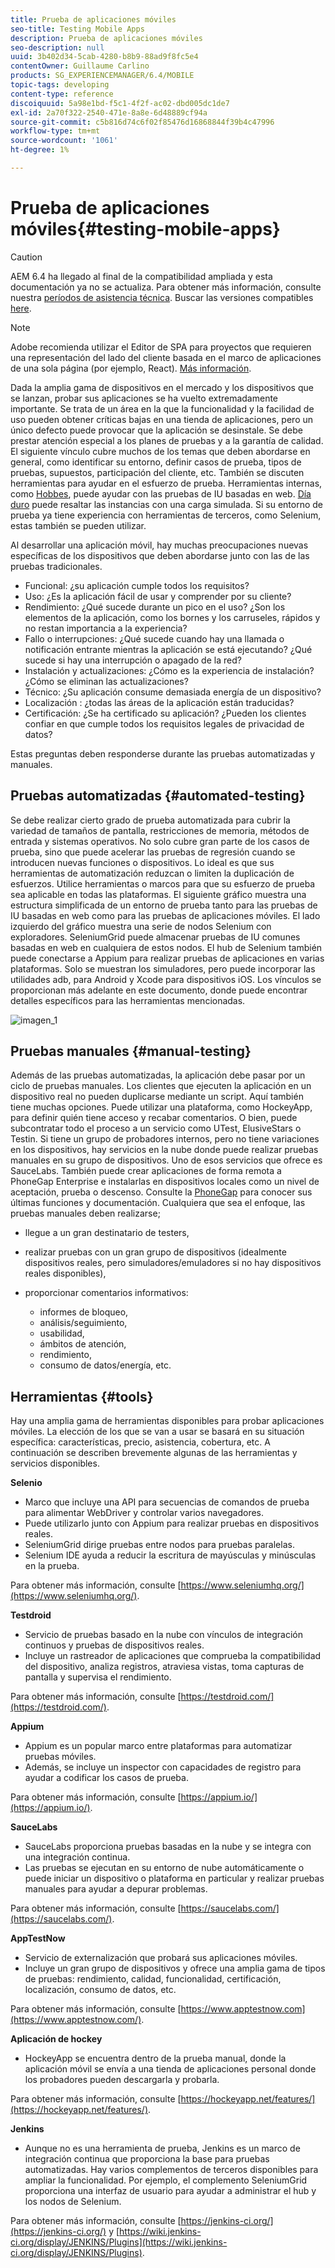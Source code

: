 ```yaml
---
title: Prueba de aplicaciones móviles
seo-title: Testing Mobile Apps
description: Prueba de aplicaciones móviles
seo-description: null
uuid: 3b402d34-5cab-4280-b8b9-88ad9f8fc5e4
contentOwner: Guillaume Carlino
products: SG_EXPERIENCEMANAGER/6.4/MOBILE
topic-tags: developing
content-type: reference
discoiquuid: 5a98e1bd-f5c1-4f2f-ac02-dbd005dc1de7
exl-id: 2a70f322-2540-471e-8a8e-6d48889cf94a
source-git-commit: c5b816d74c6f02f85476d16868844f39b4c47996
workflow-type: tm+mt
source-wordcount: '1061'
ht-degree: 1%

---
```


# Prueba de aplicaciones móviles{#testing-mobile-apps}

>[!CAUTION]
>
>AEM 6.4 ha llegado al final de la compatibilidad ampliada y esta documentación ya no se actualiza. Para obtener más información, consulte nuestra [períodos de asistencia técnica](https://helpx.adobe.com/es/support/programs/eol-matrix.html). Buscar las versiones compatibles [here](https://experienceleague.adobe.com/docs/).

>[!NOTE]
>
>Adobe recomienda utilizar el Editor de SPA para proyectos que requieren una representación del lado del cliente basada en el marco de aplicaciones de una sola página (por ejemplo, React). [Más información](/help/sites-developing/spa-overview.md).

Dada la amplia gama de dispositivos en el mercado y los dispositivos que se lanzan, probar sus aplicaciones se ha vuelto extremadamente importante. Se trata de un área en la que la funcionalidad y la facilidad de uso pueden obtener críticas bajas en una tienda de aplicaciones, pero un único defecto puede provocar que la aplicación se desinstale. Se debe prestar atención especial a los planes de pruebas y a la garantía de calidad. El siguiente vínculo cubre muchos de los temas que deben abordarse en general, como identificar su entorno, definir casos de prueba, tipos de pruebas, supuestos, participación del cliente, etc. También se discuten herramientas para ayudar en el esfuerzo de prueba. Herramientas internas, como [Hobbes](/help/sites-developing/hobbes.md), puede ayudar con las pruebas de IU basadas en web. [Día duro](/help/sites-developing/tough-day.md) puede resaltar las instancias con una carga simulada. Si su entorno de prueba ya tiene experiencia con herramientas de terceros, como Selenium, estas también se pueden utilizar.

Al desarrollar una aplicación móvil, hay muchas preocupaciones nuevas específicas de los dispositivos que deben abordarse junto con las de las pruebas tradicionales.

* Funcional: ¿su aplicación cumple todos los requisitos?
* Uso: ¿Es la aplicación fácil de usar y comprender por su cliente?
* Rendimiento: ¿Qué sucede durante un pico en el uso? ¿Son los elementos de la aplicación, como los bornes y los carruseles, rápidos y no restan importancia a la experiencia?
* Fallo o interrupciones: ¿Qué sucede cuando hay una llamada o notificación entrante mientras la aplicación se está ejecutando? ¿Qué sucede si hay una interrupción o apagado de la red?
* Instalación y actualizaciones: ¿Cómo es la experiencia de instalación? ¿Cómo se eliminan las actualizaciones?
* Técnico: ¿Su aplicación consume demasiada energía de un dispositivo?
* Localización : ¿todas las áreas de la aplicación están traducidas?
* Certificación: ¿Se ha certificado su aplicación? ¿Pueden los clientes confiar en que cumple todos los requisitos legales de privacidad de datos?

Estas preguntas deben responderse durante las pruebas automatizadas y manuales.

## Pruebas automatizadas {#automated-testing}

Se debe realizar cierto grado de prueba automatizada para cubrir la variedad de tamaños de pantalla, restricciones de memoria, métodos de entrada y sistemas operativos. No solo cubre gran parte de los casos de prueba, sino que puede acelerar las pruebas de regresión cuando se introducen nuevas funciones o dispositivos. Lo ideal es que sus herramientas de automatización reduzcan o limiten la duplicación de esfuerzos. Utilice herramientas o marcos para que su esfuerzo de prueba sea aplicable en todas las plataformas. El siguiente gráfico muestra una estructura simplificada de un entorno de prueba tanto para las pruebas de IU basadas en web como para las pruebas de aplicaciones móviles. El lado izquierdo del gráfico muestra una serie de nodos Selenium con exploradores. SeleniumGrid puede almacenar pruebas de IU comunes basadas en web en cualquiera de estos nodos. El hub de Selenium también puede conectarse a Appium para realizar pruebas de aplicaciones en varias plataformas. Solo se muestran los simuladores, pero puede incorporar las utilidades adb, para Android y Xcode para dispositivos iOS. Los vínculos se proporcionan más adelante en este documento, donde puede encontrar detalles específicos para las herramientas mencionadas.

![imagen_1](assets/chlimage_1.jpeg)

## Pruebas manuales {#manual-testing}

Además de las pruebas automatizadas, la aplicación debe pasar por un ciclo de pruebas manuales. Los clientes que ejecuten la aplicación en un dispositivo real no pueden duplicarse mediante un script. Aquí también tiene muchas opciones. Puede utilizar una plataforma, como HockeyApp, para definir quién tiene acceso y recabar comentarios. O bien, puede subcontratar todo el proceso a un servicio como UTest, ElusiveStars o Testin. Si tiene un grupo de probadores internos, pero no tiene variaciones en los dispositivos, hay servicios en la nube donde puede realizar pruebas manuales en su grupo de dispositivos. Uno de esos servicios que ofrece es SauceLabs. También puede crear aplicaciones de forma remota a PhoneGap Enterprise e instalarlas en dispositivos locales como un nivel de aceptación, prueba o descenso. Consulte la [PhoneGap](https://phonegap.com/) para conocer sus últimas funciones y documentación. Cualquiera que sea el enfoque, las pruebas manuales deben realizarse;

* llegue a un gran destinatario de testers,
* realizar pruebas con un gran grupo de dispositivos (idealmente dispositivos reales, pero simuladores/emuladores si no hay dispositivos reales disponibles),
* proporcionar comentarios informativos:

   * informes de bloqueo,
   * análisis/seguimiento,
   * usabilidad,
   * ámbitos de atención,
   * rendimiento,
   * consumo de datos/energía, etc.

## Herramientas {#tools}

Hay una amplia gama de herramientas disponibles para probar aplicaciones móviles. La elección de los que se van a usar se basará en su situación específica: características, precio, asistencia, cobertura, etc. A continuación se describen brevemente algunas de las herramientas y servicios disponibles.

**Selenio**

* Marco que incluye una API para secuencias de comandos de prueba para alimentar WebDriver y controlar varios navegadores.
* Puede utilizarlo junto con Appium para realizar pruebas en dispositivos reales.
* SeleniumGrid dirige pruebas entre nodos para pruebas paralelas.
* Selenium IDE ayuda a reducir la escritura de mayúsculas y minúsculas en la prueba.

Para obtener más información, consulte [https://www.seleniumhq.org/](https://www.seleniumhq.org/).

**Testdroid**

* Servicio de pruebas basado en la nube con vínculos de integración continuos y pruebas de dispositivos reales.
* Incluye un rastreador de aplicaciones que comprueba la compatibilidad del dispositivo, analiza registros, atraviesa vistas, toma capturas de pantalla y supervisa el rendimiento.

Para obtener más información, consulte [https://testdroid.com/](https://testdroid.com/).

**Appium**

* Appium es un popular marco entre plataformas para automatizar pruebas móviles.
* Además, se incluye un inspector con capacidades de registro para ayudar a codificar los casos de prueba.

Para obtener más información, consulte [https://appium.io/](https://appium.io/).

**SauceLabs**

* SauceLabs proporciona pruebas basadas en la nube y se integra con una integración continua.
* Las pruebas se ejecutan en su entorno de nube automáticamente o puede iniciar un dispositivo o plataforma en particular y realizar pruebas manuales para ayudar a depurar problemas.

Para obtener más información, consulte [https://saucelabs.com/](https://saucelabs.com/).

**AppTestNow**

* Servicio de externalización que probará sus aplicaciones móviles.
* Incluye un gran grupo de dispositivos y ofrece una amplia gama de tipos de pruebas: rendimiento, calidad, funcionalidad, certificación, localización, consumo de datos, etc.

Para obtener más información, consulte [https://www.apptestnow.com](https://www.apptestnow.com/).

**Aplicación de hockey**

* HockeyApp se encuentra dentro de la prueba manual, donde la aplicación móvil se envía a una tienda de aplicaciones personal donde los probadores pueden descargarla y probarla.

Para obtener más información, consulte [https://hockeyapp.net/features/](https://hockeyapp.net/features/).

**Jenkins**

* Aunque no es una herramienta de prueba, Jenkins es un marco de integración continua que proporciona la base para pruebas automatizadas. Hay varios complementos de terceros disponibles para ampliar la funcionalidad. Por ejemplo, el complemento SeleniumGrid proporciona una interfaz de usuario para ayudar a administrar el hub y los nodos de Selenium.

Para obtener más información, consulte [https://jenkins-ci.org/](https://jenkins-ci.org/) y [https://wiki.jenkins-ci.org/display/JENKINS/Plugins](https://wiki.jenkins-ci.org/display/JENKINS/Plugins).
